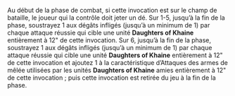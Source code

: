 Au début de la phase de combat, si cette invocation est sur le champ de bataille, le joueur qui la contrôle doit jeter un dé. Sur 1-5, jusqu’à la fin de la phase, soustrayez 1 aux dégâts infligés (jusqu’à un minimum de 1) par chaque attaque réussie qui cible une unité **Daughters of Khaine** entièrement à 12" de cette invocation. Sur 6, jusqu’à la fin de la phase, soustrayez 1 aux dégâts infligés (jusqu’à un minimum de 1) par chaque attaque réussie qui cible une unité **Daughters of Khaine** entièrement à 12" de cette invocation et ajoutez 1 à la caractéristique d’Attaques des armes de mêlée utilisées par les unités **Daughters of Khaine** amies entièrement à 12" de cette invocation ; puis cette invocation est retirée du jeu à la fin de la phase.
